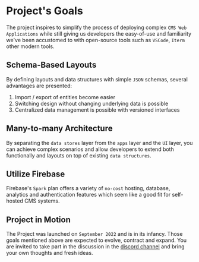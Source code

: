 # Project's Goals

The project inspires to simplify the process of deploying complex `CMS Web Applications` while still giving us developers the easy-of-use and familiarity we've been accustomed to with open-source tools such as `VSCode`, `Iterm` other modern tools.

## Schema-Based Layouts

By defining layouts and data structures with simple `JSON` schemas, several advantages are presented:

1. Import / export of entities become easier
2. Switching design without changing underlying data is possible
3. Centralized data management is possible with versioned interfaces

## Many-to-many Architecture

By separating the `data stores` layer from the `apps` layer and the `UI` layer, you can achieve complex scenarios and allow developers to extend both functionally and layouts on top of existing `data structures`.

## Utilize Firebase

Firebase's `Spark` plan offers a variety of `no-cost` hosting, database, analytics and authentication features which seem like a good fit for self-hosted CMS systems.

## Project in Motion

The Project was launched on `September 2022` and is in its infancy.
Those goals mentioned above are expected to evolve, contract and expand. You are invited to take part in the discussion in the [discord channel](https://discord.gg/egAbyQHRrm) and bring your own thoughts and fresh ideas.
